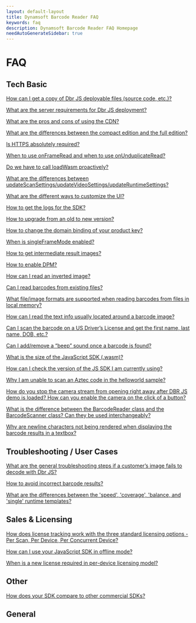 ```yaml
---
layout: default-layout
title: Dynamsoft Barcode Reader FAQ
keywords: faq
description: Dynamsoft Barcode Reader FAQ Homepage
needAutoGenerateSidebar: true
---
```


# FAQ

## Tech Basic

<a href="{{site.faq}}ways-to-copy-dbr-js-deployable-files.html" target="_blank">How can I get a copy of Dbr JS deployable files (source code, etc.)?</a>

<a href="{{site.faq}}server-requirements-for-dbr-js-deployment.html" target="_blank">What are the server requirements for Dbr JS deployment?</a>

<a href="{{site.faq}}pros-and-cons-of-cdn.html" target="_blank">What are the pros and cons of using the CDN?</a>

<a href="{{site.faq}}differences-between-full-and-compact-editions.html" target="_blank">What are the differences between the compact edition and the full edition?</a>

<a href="{{site.faq}}is-https-required.html" target="_blank">Is HTTPS absolutely required?</a>

<a href="{{site.faq}}use-of-onFrameRead-and-onUnduplicateRead.html" target="_blank">When to use onFrameRead and when to use onUnduplicateRead?</a>

<a href="{{site.faq}}call-loadWasm-proactively.html" target="_blank">Do we have to call loadWasm proactively?</a>

<a href="{{site.faq}}differences-between-updateScanSettings-updateVideoSettings-and-updateRuntimeSettings.html" target="_blank">What are the differences between updateScanSettings/updateVideoSettings/updateRuntimeSettings?</a>

<a href="{{site.faq}}different-ways-to-customize-ui.html" target="_blank">What are the different ways to customize the UI?</a>

<a href="{{site.faq}}get-sdk-logs.html" target="_blank">How to get the logs for the SDK?</a>

<a href="{{site.faq}}upgrade-old-to-new.html" target="_blank">How to upgrade from an old to new version?</a>

<a href="{{site.faq}}change-domain-binding-of-product-key.html" target="_blank">How to change the domain binding of your product key?</a>

<a href="{{site.faq}}when-singleFrameMode-is-enabled.html" target="_blank">When is singleFrameMode enabled?</a>

<a href="{{site.faq}}get-intermediate-result-images.html" target="_blank">How to get intermediate result images?</a>

<a href="{{site.faq}}how-to-enable-dpm.html" target="_blank">How to enable DPM?</a>

<a href="{{site.faq}}read-inverted-image.html" target="_blank">How can I read an inverted image?</a>

<a href="{{site.faq}}read-from-existing-files.html" target="_blank">Can I read barcodes from existing files?</a>

<a href="{{site.faq}}formats-supported-for-existing-files.html" target="_blank">What file/image formats are supported when reading barcodes from files in local memory?</a>

<a href="{{site.faq}}read-text-from-barcode-image.html" target="_blank">How can I read the text info usually located around a barcode image?</a>

<a href="{{site.faq}}scan-US-drivers-license.html" target="_blank">Can I scan the barcode on a US Driver’s License and get the first name, last name, DOB, etc.?</a>

<a href="{{site.faq}}add-remove-beep-sound.html" target="_blank">Can I add/remove a “beep” sound once a barcode is found?</a>

<a href="{{site.faq}}size-of-wasm.html" target="_blank">What is the size of the JavaScript SDK (.wasm)?</a>

<a href="{{site.faq}}check-current-version.html" target="_blank">How can I check the version of the JS SDK I am currently using?</a>

<a href="{{site.faq}}unable-to-scan-aztec-code.html" target="_blank">Why I am unable to scan an Aztec code in the helloworld sample?</a>

<a href="{{site.faq}}stop-camera-to-open-right-away.html" target="_blank">How do you stop the camera stream from opening right away after DBR JS demo is loaded? How can you enable the camera on the click of a button?</a>

<a href="{{site.faq}}difference-between-barcodeReader-and-barcodeScanner.html" target="_blank">What is the difference between the BarcodeReader class and the BarcodeScanner class? Can they be used interchangeably?</a>

<a href="{{site.faq}}newline-character-not-being-rendered.html" target="_blank">Why are newline characters not being rendered when displaying the barcode results in a textbox?</a>

## Troubleshooting / User Cases

<a href="{{site.faq}}general-troubleshooting-steps-for-decode-failure.html" target="_blank">What are the general troubleshooting steps if a customer’s image fails to decode with Dbr JS?</a>

<a href="{{site.faq}}avoid-incorrect-barcode-results.html" target="_blank">How to avoid incorrect barcode results?</a>

<a href="{{site.faq}}difference-between-bestspeed-and-bestcoverage.html" target="_blank">What are the differences between the 'speed', 'coverage', 'balance, and 'single' runtime templates?</a>

## Sales & Licensing

<a href="{{site.faq}}how-license-tracking-works.html" target="_blank">How does license tracking work with the three standard licensing options - Per Scan, Per Device, Per Concurrent Device?</a>

<a href="{{site.faq}}javascript-sdk-offline-mode-use.html" target="_blank">How can I use your JavaScript SDK in offline mode?</a>

<a href="{{site.faq}}new-license-required-per-device-licensing.html" target="_blank">When is a new license required in per-device licensing model?</a>


## Other

<a href="{{site.faq}}competitors-comparison.html" target="_blank">How does your SDK compare to other commercial SDKs?</a>


## General

